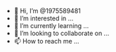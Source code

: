 - 👋 Hi, I’m @1975589481
- 👀 I’m interested in ...
- 🌱 I’m currently learning ...
- 💞️ I’m looking to collaborate on ...
- 📫 How to reach me ...

<!---
1975589481/1975589481 is a ✨ special ✨ repository because its `README.md` (this file) appears on your GitHub profile.
You can click the Preview link to take a look at your changes.
--->
